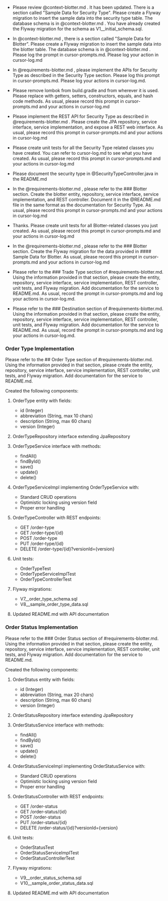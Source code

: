 - Please review @context-blotter.md .  It has been updated.  There is a section called "Sample Data for Security Type".  Please create a Flyway migration to insert the sample data into the security type table.  The database schema is in @context-blotter.md .  You have already created the Flyway migration for the schema as V1__initial_schema.sql.

- In @context-blotter.md , there is a section called "Sample Data for Blotter".  Please create a Flyway migration to insert the sample data into the blotter table.  The database schema is in @context-blotter.md .  Please log the prompt in cursor-prompts.md.  Please log your action in cursor-log.md

- In @requirements-blotter.md , please implement the APIs for Security Type as described in the Security Type section.  Please log this prompt in cursor-prompts.md. Please log your actions in cursor-log.md.

- Please remove lombok from build.gradle and from wherever it is used.  Please replace with getters, setters, constructors, equals, and hash code methods.  As usual, please record this prompt in cursor-prompts.md and your actions in cursor-log.md

- Please implement the REST API for Security Type as described in @requirements-blotter.md .  Please create the JPA repository, service interface, service implementation, and expose a REST web interface.  As usual, please record this prompt in cursor-prompts.md and your actions in cursor-log.md

- Please create unit tests for all the Security Type related classes you have created.  You can refer to cursor-log.md to see what you have created.  As usual, please record this prompt in cursor-prompts.md and your actions in cursor-log.md

- Please document the security type in @SecurityTypeController.java  in the README.md

- In the @requirements-blotter.md , please refer to the ### Blotter section.  Create the blotter entity, repository, service interface, service implementation, and REST controller.  Document it in the @README.md file in the same format as the documentation for Security Type.  As usual, please record this prompt in cursor-prompts.md and your actions in cursor-log.md

- Thanks.  Please create unit tests for all Blotter-related classes you just created. As usual, please record this prompt in cursor-prompts.md and your actions in cursor-log.md

- In the @requirements-blotter.md , please refer to the ### Blotter section.  Create the Flyway migration for the data provided in #### Sample Data for Blotter.    As usual, please record this prompt in cursor-prompts.md and your actions in cursor-log.md

- Please refer to the ### Trade Type section of #requirements-blotter.md.  Using the information provided in that section, please create the entity, repository, service interface, service implementation, REST controller, unit tests, and Flyway migration.  Add documentation for the service to README.md.  As usual, record the prompt in cursor-prompts.md and log your actions in cursor-log.md.

- Please refer to the ### Destination section of #requirements-blotter.md.  Using the information provided in that section, please create the entity, repository, service interface, service implementation, REST controller, unit tests, and Flyway migration.  Add documentation for the service to README.md.  As usual, record the prompt in cursor-prompts.md and log your actions in cursor-log.md.

### Order Type Implementation

Please refer to the ## Order Type section of #requirements-blotter.md. Using the information provided in that section, please create the entity, repository, service interface, service implementation, REST controller, unit tests, and Flyway migration. Add documentation for the service to README.md.

Created the following components:
1. OrderType entity with fields:
   - id (Integer)
   - abbreviation (String, max 10 chars)
   - description (String, max 60 chars)
   - version (Integer)

2. OrderTypeRepository interface extending JpaRepository

3. OrderTypeService interface with methods:
   - findAll()
   - findById()
   - save()
   - update()
   - delete()

4. OrderTypeServiceImpl implementing OrderTypeService with:
   - Standard CRUD operations
   - Optimistic locking using version field
   - Proper error handling

5. OrderTypeController with REST endpoints:
   - GET /order-type
   - GET /order-type/{id}
   - POST /order-type
   - PUT /order-type/{id}
   - DELETE /order-type/{id}?versionId={version}

6. Unit tests:
   - OrderTypeTest
   - OrderTypeServiceImplTest
   - OrderTypeControllerTest

7. Flyway migrations:
   - V7__order_type_schema.sql
   - V8__sample_order_type_data.sql

8. Updated README.md with API documentation

### Order Status Implementation

Please refer to the ### Order Status section of #requirements-blotter.md. Using the information provided in that section, please create the entity, repository, service interface, service implementation, REST controller, unit tests, and Flyway migration. Add documentation for the service to README.md.

Created the following components:
1. OrderStatus entity with fields:
   - id (Integer)
   - abbreviation (String, max 20 chars)
   - description (String, max 60 chars)
   - version (Integer)

2. OrderStatusRepository interface extending JpaRepository

3. OrderStatusService interface with methods:
   - findAll()
   - findById()
   - save()
   - update()
   - delete()

4. OrderStatusServiceImpl implementing OrderStatusService with:
   - Standard CRUD operations
   - Optimistic locking using version field
   - Proper error handling

5. OrderStatusController with REST endpoints:
   - GET /order-status
   - GET /order-status/{id}
   - POST /order-status
   - PUT /order-status/{id}
   - DELETE /order-status/{id}?versionId={version}

6. Unit tests:
   - OrderStatusTest
   - OrderStatusServiceImplTest
   - OrderStatusControllerTest

7. Flyway migrations:
   - V9__order_status_schema.sql
   - V10__sample_order_status_data.sql

8. Updated README.md with API documentation
